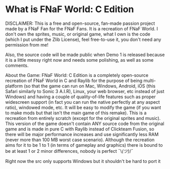 # What is FNaF World: C Edition

DISCLAIMER: This is a free and open-source, fan-made passion project made by a FNaF Fan for the FNaF Fans. It is a recreation of FNaF World. I don't own the sprites, music, or original game, what I own is the code (which I put under the Zlib License), feel free-to-use it, you don't need any permission from me!

Also, the source code will be made public when Demo 1 is released because it is a little messy right now and needs some polishing, as well as some comments.

About the Game:
FNaF World: C Edition is a completely open-source recreation of FNaF World in C and Raylib for the purpose of being multi-platform (so that the game can run on Mac, Windows, Android, iOS (this Safari similarly to Sonic 3 A.I.R), Linux, your web browser, etc instead of just Windows) and having a couple of quality-of-life features such as proper widescreen support (in fact you can run the native perfectly at any aspect ratio), windowed mode, etc. It will be easy to modify the game (if you want to make mods but that isn't the main game of this remake). This is a recreation from entirely scratch (except for the original sprites and music). This version of the game doesn't contain ANY source code from the original game and is made in pure C with Raylib instead of Clickteam Fusion, so there will be major performance increases and use significantly less RAM (never more than 100 MB worst case scenario). Although the recreation aims for it to be 1 to 1 (in terms of gameplay and graphics) there is bound to be at least 1 or 2 minor differences, nobody is perfect ¯\\_(ツ)_/¯

Right now the src only supports Windows but it shouldn't be hard to port it
